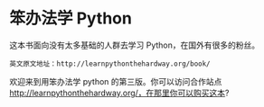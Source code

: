 # 笨办法学 Python
这本书面向没有太多基础的人群去学习 Python，在国外有很多的粉丝。

```
英文原文地址：http://learnpythonthehardway.org/book/
```

欢迎来到用笨办法学 python 的第三版。你可以访问合作站点 http://learnpythonthehardway.org/，在那里你可以购买这本?